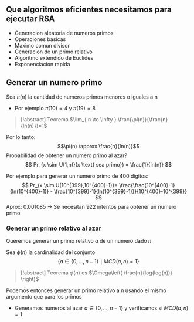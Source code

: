 ## Que algoritmos eficientes necesitamos para ejecutar RSA
- Generacion aleatoria de numeros primos
- Operaciones basicas
- Maximo comun divisor
- Generacion de un primo relativo
- Algoritmo extendido de Euclides
- Exponenciacion rapida

## Generar un numero primo

Sea $\pi(n)$ la cantidad de numeros primos menores o iguales a n
- Por ejemplo $\pi(10) = 4$ y $\pi(19) = 8$

> [!abstract] Teorema
> $\lim_{ n \to \infty } \frac{\pi(n)}{\frac{n}{ln(n)}}=1$

Por lo tanto: $$\pi(n) \approx \frac{n}{ln(n)}$$
Probabilidad de obtener un numero primo al azar?
$$
Pr_{x \sim U(1,n)}(x \text{ sea primo}) = \frac{1}{ln(n)}
$$

Por ejemplo para generar un numero primo de 400 digitos:
$$
Pr_{x \sim U(10^{399},10^{400}-1)}= \frac{\frac{10^{400}-1}{ln(10^{400}-1)} - \frac{10^{399}-1}{ln(10^{399}-1)}}{10^{400}-10^{399}}
$$
Aprox: $0.001085$ -> Se necesitan 922 intentos para obtener un numero primo

### Generar un primo relativo al azar

Queremos generar un primo relativo $a$ de un numero dado $n$

Sea $\phi(n)$ la cardinalidad del conjunto
$$
\{ a \in \{ 0,\dots ,n-1 \} \mid MCD(a,n) = 1 \}
$$
> [!abstract] Teorema
> $\phi(n)$ es $\Omega\left( \frac{n}{log(log(n))} \right)$

Podemos entonces generar un primo relativo a n usando el mismo argumento que para los primos
- Generamos numeros al azar $a \in \{  0, \dots, n-1 \}$ y verificamos si $MCD(a,n) = 1$

